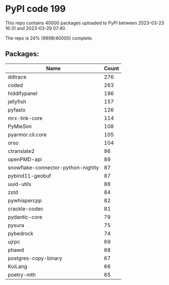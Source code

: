 # PyPI code 199

This repo contains 40000 packages uploaded to PyPI between 
2023-03-23 16:31 and 2023-03-29 07:40.

The repo is 24% (9998/40000) complete.

## Packages:

| Name  | Count |
| ----- | ----- |
| ddtrace | 276 |
| coded | 263 |
| hiddifypanel | 196 |
| jellyfish | 157 |
| pyfastx | 126 |
| mrx-link-core | 114 |
| PyMieSim | 108 |
| pyarmor.cli.core | 105 |
| orso | 104 |
| ctranslate2 | 96 |
| openPMD-api | 89 |
| snowflake-connector-python-nightly | 87 |
| pybind11-geobuf | 87 |
| uuid-utils | 86 |
| zstd | 84 |
| pywhispercpp | 82 |
| crackle-codec | 81 |
| pydantic-core | 79 |
| pysura | 75 |
| pybedrock | 74 |
| ujrpc | 69 |
| phawd | 68 |
| postgres-copy-binary | 67 |
| KoiLang | 66 |
| poetry-mth | 65 |


